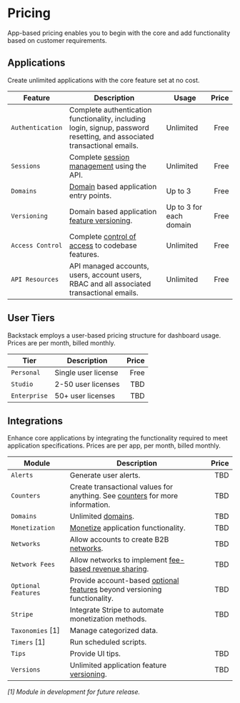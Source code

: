 # Pricing

App-based pricing enables you to begin with the core and add functionality based on customer requirements.


## Applications


Create unlimited applications with the core feature set at no cost. 

| Feature| Description | Usage | Price |
| ------ | ----------- | ----- | ----: |
| `Authentication` | Complete authentication functionality, including login, signup, password resetting, and associated transactional emails. | Unlimited | Free |
| `Sessions` | Complete [session management](guide/sessions) using the API. | Unlimited | Free |
| `Domains` | [Domain](guide/architecture#domains) based application entry points. | Up to 3 | Free |
| `Versioning` | Domain based application [feature versioning](guide/versions). | Up to 3 for each domain | Free |
| `Access Control` | Complete [control of access](guide/access-control) to codebase features. | Unlimited | Free |
| `API Resources` | API managed accounts, users, account users, RBAC and all associated transactional emails. | Unlimited | Free |



## User Tiers

Backstack employs a user-based pricing structure for dashboard usage. Prices are per month, billed monthly.

| Tier | Description | Price |
| ---- | ----------- | ----: |
| `Personal` | Single user license | Free |
| `Studio` | 2-50 user licenses | TBD |
| `Enterprise` | 50+ user licenses | TBD |


## Integrations

Enhance core applications by integrating the functionality required to meet application specifications. Prices are per app, per month, billed monthly.

| Module | Description | Price |
| ------ | ----------- | ----: |
| `Alerts` | Generate user alerts. | TBD |
| `Counters` | Create transactional values for anything. See [counters](guide//counters) for more information. | TBD |
| `Domains` | Unlimited [domains](guide/architecture#domains). | TBD |
| `Monetization` | [Monetize](guide/monetization) application functionality. | TBD |
| `Networks` | Allow accounts to create B2B [networks](guide/networks). | TBD |
| `Network Fees` | Allow networks to implement [fee-based revenue sharing](guide/networks). | TBD |
| `Optional Features` | Provide account-based [optional features](guide/optional-features) beyond versioning functionality. | TBD |
| `Stripe` | Integrate Stripe to automate monetization methods. | TBD |
| `Taxonomies` [1] | Manage categorized data. | |
| `Timers` [1] | Run scheduled scripts. | |
| `Tips` | Provide UI tips. | TBD |
| `Versions` | Unlimited application feature [versioning](guide/versions). | TBD |


_[1] Module in development for future release._